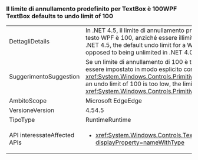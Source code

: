 ### <a name="wpf-textbox-defaults-to-undo-limit-of-100"></a><span data-ttu-id="809c1-101">Il limite di annullamento predefinito per TextBox è 100</span><span class="sxs-lookup"><span data-stu-id="809c1-101">WPF TextBox defaults to undo limit of 100</span></span>

|   |   |
|---|---|
|<span data-ttu-id="809c1-102">Dettagli</span><span class="sxs-lookup"><span data-stu-id="809c1-102">Details</span></span>|<span data-ttu-id="809c1-103">In .NET 4.5, il limite di annullamento predefinito per una casella di testo WPF è 100, anziché essere illimitato come in .NET 4.0</span><span class="sxs-lookup"><span data-stu-id="809c1-103">In .NET 4.5, the default undo limit for a WPF textbox is 100 (as opposed to being unlimited in .NET 4.0)</span></span>|
|<span data-ttu-id="809c1-104">Suggerimento</span><span class="sxs-lookup"><span data-stu-id="809c1-104">Suggestion</span></span>|<span data-ttu-id="809c1-105">Se un limite di annullamento di 100 è troppo basso, il limite può essere impostato in modo esplicito con <xref:System.Windows.Controls.Primitives.TextBoxBase.UndoLimit></span><span class="sxs-lookup"><span data-stu-id="809c1-105">If an undo limit of 100 is too low, the limit can be set explicitly with <xref:System.Windows.Controls.Primitives.TextBoxBase.UndoLimit></span></span>|
|<span data-ttu-id="809c1-106">Ambito</span><span class="sxs-lookup"><span data-stu-id="809c1-106">Scope</span></span>|<span data-ttu-id="809c1-107">Microsoft Edge</span><span class="sxs-lookup"><span data-stu-id="809c1-107">Edge</span></span>|
|<span data-ttu-id="809c1-108">Versione</span><span class="sxs-lookup"><span data-stu-id="809c1-108">Version</span></span>|<span data-ttu-id="809c1-109">4.5</span><span class="sxs-lookup"><span data-stu-id="809c1-109">4.5</span></span>|
|<span data-ttu-id="809c1-110">Tipo</span><span class="sxs-lookup"><span data-stu-id="809c1-110">Type</span></span>|<span data-ttu-id="809c1-111">Runtime</span><span class="sxs-lookup"><span data-stu-id="809c1-111">Runtime</span></span>|
|<span data-ttu-id="809c1-112">API interessate</span><span class="sxs-lookup"><span data-stu-id="809c1-112">Affected APIs</span></span>|<ul><li><xref:System.Windows.Controls.TextBox?displayProperty=nameWithType></li></ul>|

